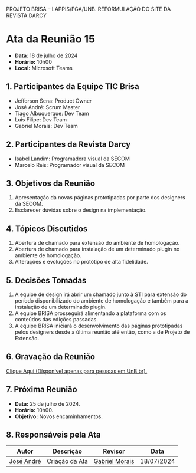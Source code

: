 PROJETO BRISA – LAPPIS/FGA/UNB. 
REFORMULAÇÃO DO SITE DA REVISTA DARCY

# Ata da Reunião 15
- **Data**: 18 de julho de 2024
- **Horário:** 10h00
- **Local:** Microsoft Teams

## 1. Participantes da Equipe TIC Brisa

- Jefferson Sena: Product Owner
- José André: Scrum Master
- Tiago Albuquerque: Dev Team
- Luís Filipe: Dev Team
- Gabriel Morais: Dev Team

## 2. Participantes da Revista Darcy

- Isabel Landim: Programadora visual da SECOM
- Marcelo Reis: Programador visual da SECOM

## 3. Objetivos da Reunião

1. Apresentação da novas páginas prototipadas por parte dos designers da SECOM.
2. Esclarecer dúvidas sobre o design na implementação.

## 4. Tópicos Discutidos

1. Abertura de chamado para extensão do ambiente de homologação.
2. Abertura de chamado para instalação de um determinado plugin no ambiente de homologação.
3. Alterações e evoluções no protótipo de alta fidelidade.

## 5. Decisões Tomadas

1. A equipe de design irá abrir um chamado junto à STI para extensão do período disponibilizado do ambiente de homologação e também para a instalação de um determinado plugin.
2. A equipe BRISA prosseguirá alimentando a plataforma com os conteúdos das edições passadas.
3. A equipe BRISA iniciará o desenvolvimento das páginas prototipadas pelos designers desde a última reunião até então, como a de Projeto de Extensão.

## 6. Gravação da Reunião
[Clique Aqui (Dísponível apenas para pessoas em UnB.br).](https://unbbr.sharepoint.com/:v:/s/BRISA-RevistaDarcy/Eb0YGsdoELVLrAddMTkvRWUBwQw7mYGA0bVQT6KNJfPG6w?e=yre8Yd&nav=eyJyZWZlcnJhbEluZm8iOnsicmVmZXJyYWxBcHAiOiJTdHJlYW1XZWJBcHAiLCJyZWZlcnJhbFZpZXciOiJTaGFyZURpYWxvZy1MaW5rIiwicmVmZXJyYWxBcHBQbGF0Zm9ybSI6IldlYiIsInJlZmVycmFsTW9kZSI6InZpZXcifX0%3D)

## 7. Próxima Reunião

- **Data:** 25 de julho de 2024.
- **Horário:** 10h00.
- **Objetivo:** Novos encaminhamentos.

## 8. Responsáveis pela Ata
| Autor | Descrição | Revisor | Data |
| ----- | --------- | ---- | ----- |
| [José André ](https://github.com/joseandre25) | Criação da Ata | [Gabriel Morais](https://github.com/gabriel-moraiss) | 18/07/2024 |